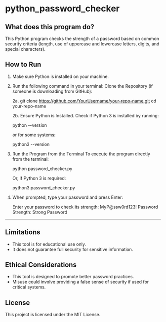 # python_password_checker
## What does this program do?
This Python program checks the strength of a password based on common security criteria (length, use of uppercase and lowercase letters, digits, and special characters).

## How to Run
1. Make sure Python is installed on your machine.
2. Run the following command in your terminal:
   Clone the Repository (if someone is downloading from GitHub):

   2a. git clone https://github.com/YourUsername/your-repo-name.git
      cd your-repo-name

   2b. Ensure Python is Installed. Check if Python 3 is installed by running:

      python --version

      or for some systems:

      python3 --version

3. Run the Program from the Terminal
   To execute the program directly from the terminal:

   python password_checker.py

   Or, if Python 3 is required:

   python3 password_checker.py

4. When prompted, type your password and press Enter:

   Enter your password to check its strength: MyP@ssw0rd123!
   Password Strength: Strong Password
---------------------------------------------------------------------

## Limitations
- This tool is for educational use only.
- It does not guarantee full security for sensitive information.

## Ethical Considerations
- This tool is designed to promote better password practices.
- Misuse could involve providing a false sense of security if used for critical systems.

## License
This project is licensed under the MIT License.
